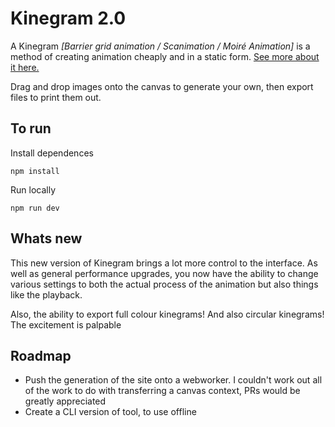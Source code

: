 # Kinegram 2.0

A Kinegram _[Barrier grid animation / Scanimation / Moiré Animation]_ is a method of creating animation cheaply and in a static form. [See more about it here.](https://en.wikipedia.org/wiki/Barrier_grid_animation_and_stereography)

Drag and drop images onto the canvas to generate your own, then export files to print them out.

## To run

Install dependences

```
npm install
```

Run locally

```
npm run dev
```

## Whats new

This new version of Kinegram brings a lot more control to the interface. As well as general performance upgrades, you now have the ability to change various settings to both the actual process of the animation but also things like the playback.

Also, the ability to export full colour kinegrams! And also circular kinegrams! The excitement is palpable

## Roadmap

- Push the generation of the site onto a webworker. I couldn't work out all of the work to do with transferring a canvas context, PRs would be greatly appreciated
- Create a CLI version of tool, to use offline
